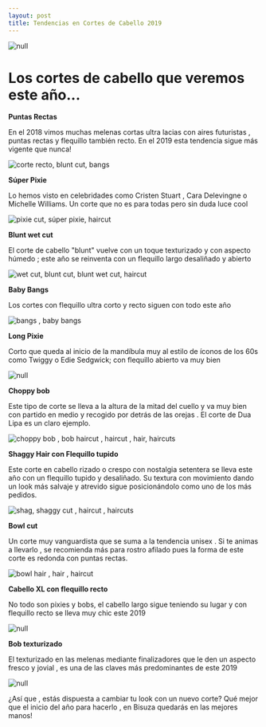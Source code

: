 ```yaml
---
layout: post
title: Tendencias en Cortes de Cabello 2019
---
```

![null](/img/uploads/new-york-str-c-rs17-14362.jpg)

# Los cortes de cabello que veremos este año...

**Puntas Rectas**

En el 2018 vimos muchas melenas cortas ultra lacias con aires futuristas , puntas rectas y flequillo también recto. En el 2019 esta tendencia sigue más vigente que nunca!

![corte recto, blunt cut, bangs](/img/uploads/pelorojo.jpg)

**Súper Pixie**

Lo hemos visto en celebridades como Cristen Stuart , Cara Delevingne o Michelle Williams. Un corte que no es para todas pero sin duda luce cool

![pixie cut, súper pixie, haircut](/img/uploads/cortes_de_pelo_para_2019_2981_490x736.jpg)

**Blunt wet cut**

El corte de cabello "blunt" vuelve con un toque texturizado y con aspecto húmedo ; este año se reinventa con un flequillo largo desaliñado y abierto

![wet cut, blunt cut, blunt wet cut, haircut](/img/uploads/bluntwet.jpg)

**Baby Bangs**

Los cortes con flequillo ultra corto y recto siguen con todo este año

![bangs , baby bangs ](/img/uploads/2abcbd7da433e4f12c369c8ea2ba91c2.jpg)

**Long Pixie**

Corto que queda al inicio de la mandíbula muy al estilo de íconos de los 60s como Twiggy o Edie Sedgwick; con flequillo abierto va muy bien

![null](/img/uploads/longpixie.jpg)

**Choppy bob**

Este tipo de corte se lleva a la altura de la mitad del cuello y va muy bien con partido en medio y recogido por detrás de las orejas . El corte de Dua Lipa es un claro ejemplo.

![choppy bob , bob haircut , haircut , hair, haircuts](/img/uploads/0686be129b112b93b5afe3207147a2ff.jpg)

**Shaggy Hair con Flequillo tupido**

Este corte en cabello rizado o crespo con nostalgia setentera se lleva este año con un flequillo tupido y desaliñado. Su textura con movimiento dando un look más salvaje y atrevido sigue posicionándolo como uno de los más pedidos.

![shag, shaggy cut , haircut , haircuts](/img/uploads/5b7baf348d828d55eae3e49748a62655.jpg)

**Bowl cut**

Un corte muy vanguardista que se suma a la tendencia unisex  . Si te animas a llevarlo , se recomienda más para rostro afilado pues la forma de este corte es redonda con puntas rectas.

![bowl hair , hair , haircut ](/img/uploads/956635aabee8967bd05119c0f9cc4b06.jpg)

**Cabello XL con flequillo recto**

No todo son pixies y bobs, el cabello largo sigue teniendo su lugar y con flequillo recto se lleva muy chic este 2019

![null](/img/uploads/b316356266691070caaf56ff0e442b01.jpg)

**Bob texturizado**

El texturizado en las melenas mediante finalizadores que le den un aspecto fresco y jovial , es una de las claves más predominantes de este 2019

![null](/img/uploads/wetbob.jpg)

¿Así que , estás dispuesta a cambiar tu look con un nuevo corte? Qué mejor que el inicio del año para hacerlo , en Bisuza quedarás en las mejores manos!
